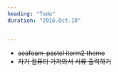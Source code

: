 ```yaml
---
heading: "Todo"
duration: "2016.Oct.18"


---
```


 * ~~seafoam-pastel iterm2 theme~~
 * ~~자기 컴퓨터 가져와서 서류 출력하기~~
